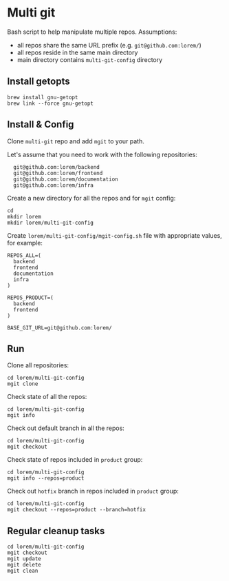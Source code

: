 # Multi git

Bash script to help manipulate multiple repos.
Assumptions:

- all repos share the same URL prefix (e.g. `git@github.com:lorem/`)
- all repos reside in the same main directory
- main directory contains `multi-git-config` directory

## Install getopts

    brew install gnu-getopt
    brew link --force gnu-getopt

## Install & Config

Clone `multi-git` repo and add `mgit` to your path.

Let's assume that you need to work with the following repositories:

      git@github.com:lorem/backend
      git@github.com:lorem/frontend
      git@github.com:lorem/documentation
      git@github.com:lorem/infra

Create a new directory for all the repos and for `mgit` config:

    cd
    mkdir lorem
    mkdir lorem/multi-git-config


Create `lorem/multi-git-config/mgit-config.sh` file with appropriate values, for example:

    REPOS_ALL=(
      backend
      frontend
      documentation
      infra
    )
    
    REPOS_PRODUCT=(
      backend
      frontend
    )
    
    BASE_GIT_URL=git@github.com:lorem/

## Run

Clone all repositories:

    cd lorem/multi-git-config
    mgit clone

Check state of all the repos:

    cd lorem/multi-git-config
    mgit info
    
Check out default branch in all the repos:

    cd lorem/multi-git-config
    mgit checkout
    
Check state of repos included in `product` group:    

    cd lorem/multi-git-config
    mgit info --repos=product

Check out `hotfix` branch in repos included in `product` group:

    cd lorem/multi-git-config
    mgit checkout --repos=product --branch=hotfix

## Regular cleanup tasks

    cd lorem/multi-git-config
    mgit checkout
    mgit update
    mgit delete
    mgit clean
